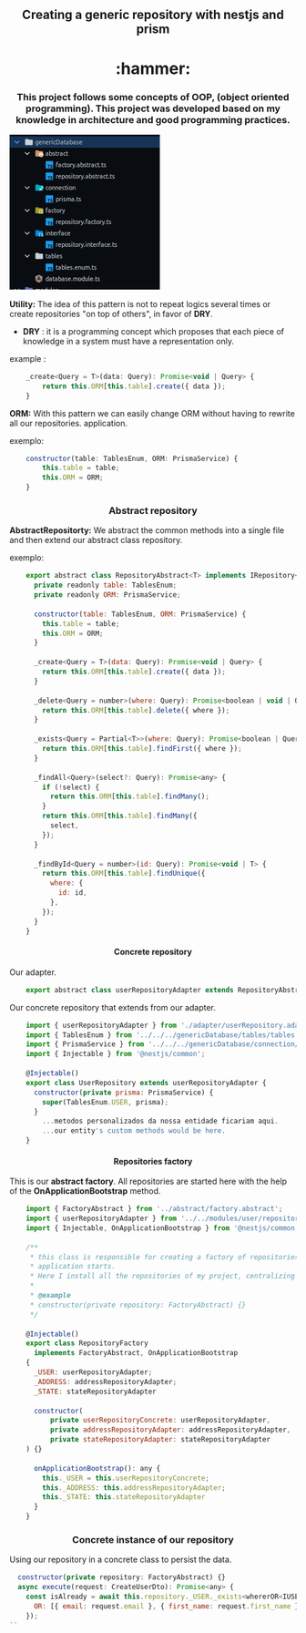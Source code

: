 <h2 align="center">Creating a generic repository with nestjs and prism</h3>
<h1 align="center">:hammer:</h3>


<h3 align="center">This project follows some concepts of OOP, (object oriented programming). 
This project was developed based on my knowledge in architecture and good programming practices.
</h3>

![img_2.png](img_2.png)

**Utility:**
The idea of this pattern is not to repeat logics several times or create
repositories "on top of others", in favor of **DRY**. 

* **DRY** : it is a
  programming concept which proposes that each piece of knowledge in a system must have a representation
  only.

example :
```javascript
    _create<Query = T>(data: Query): Promise<void | Query> {
        return this.ORM[this.table].create({ data });
    }
```


**ORM:** With this pattern we can easily change ORM without having to rewrite all our repositories.
application.

exemplo:

```javascript
    constructor(table: TablesEnum, ORM: PrismaService) {
        this.table = table;
        this.ORM = ORM;
    }
```

<h3 align="center">Abstract repository</h3>

**AbstractRepositorty:** We abstract the common methods into a single file and then extend our abstract class
repository.

exemplo: 


```javascript
    export abstract class RepositoryAbstract<T> implements IRepository<T> {
      private readonly table: TablesEnum;
      private readonly ORM: PrismaService;
    
      constructor(table: TablesEnum, ORM: PrismaService) {
        this.table = table;
        this.ORM = ORM;
      }
    
      _create<Query = T>(data: Query): Promise<void | Query> {
        return this.ORM[this.table].create({ data });
      }
    
      _delete<Query = number>(where: Query): Promise<boolean | void | Query> {
        return this.ORM[this.table].delete({ where });
      }
    
      _exists<Query = Partial<T>>(where: Query): Promise<boolean | Query> {
        return this.ORM[this.table].findFirst({ where });
      }
    
      _findAll<Query>(select?: Query): Promise<any> {
        if (!select) {
          return this.ORM[this.table].findMany();
        }
        return this.ORM[this.table].findMany({
          select,
        });
      }
    
      _findById<Query = number>(id: Query): Promise<void | T> {
        return this.ORM[this.table].findUnique({
          where: {
            id: id,
          },
        });
      }
    }
```
<h4 align="center">Concrete repository</h4>

Our adapter.

```javascript
    export abstract class userRepositoryAdapter extends RepositoryAbstract<IUSER> {}
```

Our concrete repository that extends from our adapter.

```javascript
    import { userRepositoryAdapter } from './adapter/userRepository.adapter';
    import { TablesEnum } from '../../../genericDatabase/tables/tables.enum';
    import { PrismaService } from '../../../genericDatabase/connection/prisma';
    import { Injectable } from '@nestjs/common';
    
    @Injectable()
    export class UserRepository extends userRepositoryAdapter {
      constructor(private prisma: PrismaService) {
        super(TablesEnum.USER, prisma);
      }
        ...metodos personalizados da nossa entidade ficariam aqui.
        ...our entity's custom methods would be here.
    }
```




<h4 align="center">Repositories factory</h4>

This is our **abstract factory**. All repositories are started here with the help of the **OnApplicationBootstrap** method.

```javascript
    import { FactoryAbstract } from '../abstract/factory.abstract';
    import { userRepositoryAdapter } from '../../modules/user/repository/adapter/userRepository.adapter';
    import { Injectable, OnApplicationBootstrap } from '@nestjs/common';
    
    /**
     * this class is responsible for creating a factory of repositories and starting them when the
     * application starts.
     * Here I install all the repositories of my project, centralizing them all
     *
     * @example
     * constructor(private repository: FactoryAbstract) {}
     */
    
    @Injectable()
    export class RepositoryFactory
      implements FactoryAbstract, OnApplicationBootstrap
    {
      _USER: userRepositoryAdapter;
      _ADDRESS: addressRepositoryAdapter;
      _STATE: stateRepositoryAdapter
    
      constructor(
          private userRepositoryConcrete: userRepositoryAdapter,
          private addressRepositoryAdapter: addressRepositoryAdapter,
          private stateRepositoryAdapter: stateRepositoryAdapter
    ) {}
    
      onApplicationBootstrap(): any {
        this._USER = this.userRepositoryConcrete;
        this._ADDRESS: this.addressRepositoryAdapter;
        this._STATE: this.stateRepositoryAdapter
      }
    }

```

<h3 align="center">Concrete instance of our repository</h3>

Using our repository in a concrete class to persist the data.
```javascript
  constructor(private repository: FactoryAbstract) {}
  async execute(request: CreateUserDto): Promise<any> {
    const isAlready = await this.repository._USER._exists<whererOR<IUSER>>({
      OR: [{ email: request.email }, { first_name: request.first_name }],
    });
``
